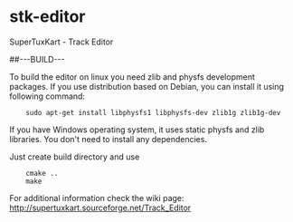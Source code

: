 stk-editor
==========

SuperTuxKart - Track Editor

##---BUILD---

To build the editor on linux you need zlib and physfs development packages. If
you use distribution based on Debian, you can install it using following
command:
```
    sudo apt-get install libphysfs1 libphysfs-dev zlib1g zlib1g-dev
```

If you have Windows operating system, it uses static physfs and zlib libraries.
You don't need to install any dependencies.

Just create build directory and use
```
    cmake ..
    make
```


For additional information check the wiki page:
http://supertuxkart.sourceforge.net/Track_Editor
